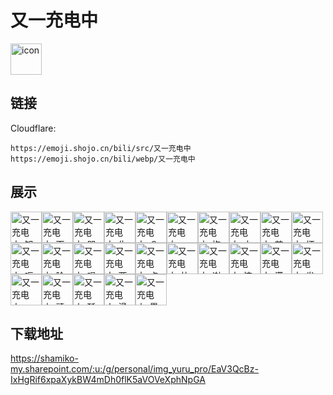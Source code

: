 # 又一充电中
<img src="https://emoji.shojo.cn/bili/src/又一充电中/icon.png" width="50" height="50" alt="icon">

## 链接
Cloudflare:
```
https://emoji.shojo.cn/bili/src/又一充电中
https://emoji.shojo.cn/bili/webp/又一充电中
```
## 展示
<img src="https://emoji.shojo.cn/bili/src/又一充电中/又一充电中-知道了.png" width="50" height="50" alt="又一充电中-知道了"><img src="https://emoji.shojo.cn/bili/src/又一充电中/又一充电中-天使降临.png" width="50" height="50" alt="又一充电中-天使降临"><img src="https://emoji.shojo.cn/bili/src/又一充电中/又一充电中-哭哭.png" width="50" height="50" alt="又一充电中-哭哭"><img src="https://emoji.shojo.cn/bili/src/又一充电中/又一充电中-生气.png" width="50" height="50" alt="又一充电中-生气"><img src="https://emoji.shojo.cn/bili/src/又一充电中/又一充电中-？？？.png" width="50" height="50" alt="又一充电中-？？？"><img src="https://emoji.shojo.cn/bili/src/又一充电中/又一充电中-mua.png" width="50" height="50" alt="又一充电中-mua"><img src="https://emoji.shojo.cn/bili/src/又一充电中/又一充电中-抱抱.png" width="50" height="50" alt="又一充电中-抱抱"><img src="https://emoji.shojo.cn/bili/src/又一充电中/又一充电中-土.png" width="50" height="50" alt="又一充电中-土"><img src="https://emoji.shojo.cn/bili/src/又一充电中/又一充电中-煎饼果子.png" width="50" height="50" alt="又一充电中-煎饼果子"><img src="https://emoji.shojo.cn/bili/src/又一充电中/又一充电中-坏姐姐.png" width="50" height="50" alt="又一充电中-坏姐姐"><img src="https://emoji.shojo.cn/bili/src/又一充电中/又一充电中-呃呃.png" width="50" height="50" alt="又一充电中-呃呃"><img src="https://emoji.shojo.cn/bili/src/又一充电中/又一充电中-脸红.png" width="50" height="50" alt="又一充电中-脸红"><img src="https://emoji.shojo.cn/bili/src/又一充电中/又一充电中-唱歌.png" width="50" height="50" alt="又一充电中-唱歌"><img src="https://emoji.shojo.cn/bili/src/又一充电中/又一充电中-两眼一黑.png" width="50" height="50" alt="又一充电中-两眼一黑"><img src="https://emoji.shojo.cn/bili/src/又一充电中/又一充电中-点赞.png" width="50" height="50" alt="又一充电中-点赞"><img src="https://emoji.shojo.cn/bili/src/又一充电中/又一充电中-比心.png" width="50" height="50" alt="又一充电中-比心"><img src="https://emoji.shojo.cn/bili/src/又一充电中/又一充电中-谢谢.png" width="50" height="50" alt="又一充电中-谢谢"><img src="https://emoji.shojo.cn/bili/src/又一充电中/又一充电中-惊.png" width="50" height="50" alt="又一充电中-惊"><img src="https://emoji.shojo.cn/bili/src/又一充电中/又一充电中-满头大汗.png" width="50" height="50" alt="又一充电中-满头大汗"><img src="https://emoji.shojo.cn/bili/src/又一充电中/又一充电中-发电.png" width="50" height="50" alt="又一充电中-发电"><img src="https://emoji.shojo.cn/bili/src/又一充电中/又一充电中-ipad.png" width="50" height="50" alt="又一充电中-ipad"><img src="https://emoji.shojo.cn/bili/src/又一充电中/又一充电中-禧.png" width="50" height="50" alt="又一充电中-禧"><img src="https://emoji.shojo.cn/bili/src/又一充电中/又一充电中-酥酥又.png" width="50" height="50" alt="又一充电中-酥酥又"><img src="https://emoji.shojo.cn/bili/src/又一充电中/又一充电中-滑稽.png" width="50" height="50" alt="又一充电中-滑稽"><img src="https://emoji.shojo.cn/bili/src/又一充电中/又一充电中-墨镜.png" width="50" height="50" alt="又一充电中-墨镜">

## 下载地址

https://shamiko-my.sharepoint.com/:u:/g/personal/img_yuru_pro/EaV3QcBz-IxHgRif6xpaXykBW4mDh0flK5aVOVeXphNpGA